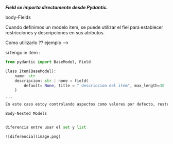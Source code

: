 ***Field se importa directamente desde Pydantic.***

body-Fields

Cuando definimos un modelo item, se puede utilizar el fiel para establecer restricciones y descripciones en sus atributos.

Como utilizarlo ?? ejemplo -->

si tengo in item : 


```python
from pydantic import BaseModel, Field

Class Item(BaseModel):
    name: str
    descripcion: str | none = field(
        default= None, title = " descriocion del item", max_length=30
    )

´´´
En este caso estoy controlando aspectos como valores por defecto, restricciones y metadatos.

Body-Nested Models 


diferencia entre usar el set y list 

![diferencia](image.png)


